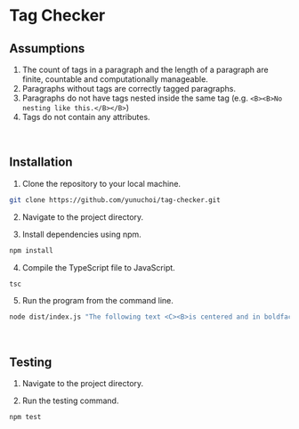 # Tag Checker

## Assumptions

1. The count of tags in a paragraph and the length of a paragraph are finite, countable and computationally manageable.
2. Paragraphs without tags are correctly tagged paragraphs.
3. Paragraphs do not have tags nested inside the same tag (e.g. `<B><B>No nesting like this.</B></B>`)
4. Tags do not contain any attributes.

<br />

## Installation

1. Clone the repository to your local machine.

```bash
git clone https://github.com/yunuchoi/tag-checker.git
```

2. Navigate to the project directory.

3. Install dependencies using npm.

```bash
npm install
```

4. Compile the TypeScript file to JavaScript.

```bash
tsc
```

5. Run the program from the command line.

```bash
node dist/index.js "The following text <C><B>is centered and in boldface</B></C>"
```

<br />

## Testing

1. Navigate to the project directory.

2. Run the testing command.

```bash
npm test
```